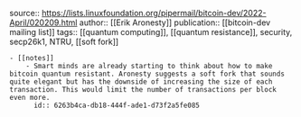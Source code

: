 source:: https://lists.linuxfoundation.org/pipermail/bitcoin-dev/2022-April/020209.html
author:: [[Erik Aronesty]]
publication:: [[bitcoin-dev mailing list]]
tags:: [[quantum computing]], [[quantum resistance]], security, secp26k1, NTRU, [[soft fork]]

	- [[notes]]
		- Smart minds are already starting to think about how to make bitcoin quantum resistant. Aronesty suggests a soft fork that sounds quite elegant but has the downside of increasing the size of each transaction. This would limit the number of transactions per block even more.
		  id:: 6263b4ca-db18-444f-ade1-d73f2a5fe085